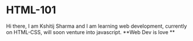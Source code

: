 # HTML-101
Hi there, I am Kshitij Sharma and I am learning web development, currently on HTML-CSS, will soon venture into javascript.
**Web Dev is love **
